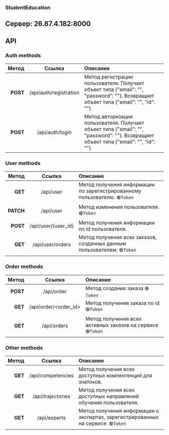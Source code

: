 ### StudentEducation

## Cервер: 26.87.4.182:8000
## API

### Аuth methods

| Метод | Ссылка | Описание|
|----:|:----:|:---------------|
| **POST** | /api/auth/registration | Метод регистрации пользователя. Получает объект типа {"email": "", "password": ""}. Возвращает объект типа {"email": "", "id": ""} |
| **POST** | /api/auth/login | Метод авторизации пользователя. Получает объект типа {"email": "", "password": ""}. Возвращает объект типа {"email": "", "id": ""} |

### User methods

| Метод | Ссылка | Описание|
|----:|:----:|:---------------|
| **GET** | /api/user | Метод получения информации по зарегистрированному пользователю. `🟢Token`|
| **PATCH** | /api/user | Метод изменения пользователя. `🟢Token`|
| **POST** | /api/user/{user_id} | Метод получения информации по id пользователя. |
| **GET** | /api/user/orders | Метод получения всех заказов, созданных данным пользователем. `🟢Token`| 

### Order methods

| Метод | Ссылка | Описание|
|----:|:----:|:---------------|
| **POST** | /api/order | Метод создания заказа `🟢Token`|
| **GET** | /api/order/<order_id> | Метод получения заказа по id `🟢Token`|
| **GET** | /api/orders | Метод получения всех активных заказов на сервисе `🟢Token`|

### Other methods

| Метод | Ссылка | Описание|
|----:|:----:|:---------------|
| **GET** | /api/competencies | Метод получения всех доступных компентенций для знатоков. |
| **GET** | /api/trajectories | Метод получения всех доступных направлений обучения пользователя. |
| **GET** | /api/experts | Метод получения информации о экспертах, зарегистрированных на сервисе. `🟢Token`|

